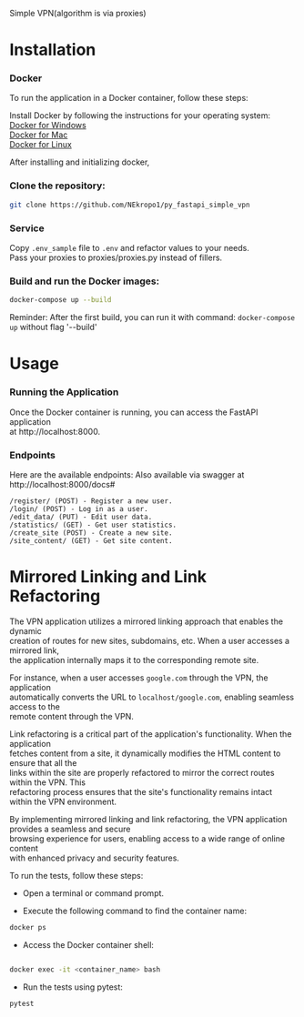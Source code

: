 Simple VPN(algorithm is via proxies)

# Installation  
### Docker

To run the application in a Docker container, follow these steps:

Install Docker by following the instructions for your operating system:  
        [Docker for Windows](https://docs.docker.com/desktop/install/windows-install/)  
        [Docker for Mac](https://docs.docker.com/desktop/install/mac-install/)  
        [Docker for Linux](https://docs.docker.com/desktop/install/linux-install/)  

After installing and initializing docker,  
### Clone the repository:

```bash
git clone https://github.com/NEkropo1/py_fastapi_simple_vpn
```
### Service
Copy `.env_sample` file to `.env` and refactor values to your needs.  
Pass your proxies to proxies/proxies.py instead of fillers.  

### Build and run the Docker images:

```bash
docker-compose up --build
```
Reminder: After the first build, you can run it with command:
`
docker-compose up
` without flag '--build'

# Usage  
### Running the Application

Once the Docker container is running, you can access the FastAPI application  
at http://localhost:8000.


### Endpoints

Here are the available endpoints:
Also available via swagger at http://localhost:8000/docs#

    /register/ (POST) - Register a new user.
    /login/ (POST) - Log in as a user.
    /edit_data/ (PUT) - Edit user data.
    /statistics/ (GET) - Get user statistics.
    /create_site (POST) - Create a new site.
    /site_content/ (GET) - Get site content.

# Mirrored Linking and Link Refactoring

The VPN application utilizes a mirrored linking approach that enables the dynamic  
creation of routes for new sites, subdomains, etc. When a user accesses a mirrored link,  
the application internally maps it to the corresponding remote site.

For instance, when a user accesses `google.com` through the VPN, the application  
automatically converts the URL to `localhost/google.com`, enabling seamless access to the  
remote content through the VPN.

Link refactoring is a critical part of the application's functionality. When the application  
fetches content from a site, it dynamically modifies the HTML content to ensure that all the  
links within the site are properly refactored to mirror the correct routes within the VPN. This  
refactoring process ensures that the site's functionality remains intact within the VPN environment.

By implementing mirrored linking and link refactoring, the VPN application provides a seamless and secure  
browsing experience for users, enabling access to a wide range of online content  
with enhanced privacy and security features.


To run the tests, follow these steps:

- Open a terminal or command prompt.

- Execute the following command to find the container name:

```bash
docker ps
```
- Access the Docker container shell:

```bash

docker exec -it <container_name> bash
```
- Run the tests using pytest:

```bash
pytest
```
